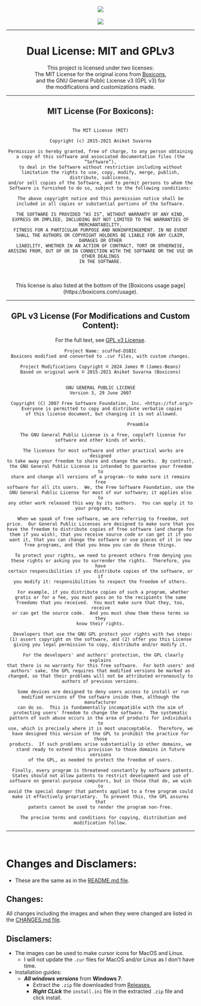 <div align="center">

<div>
  <a href="https://github.com/james-beans/scuffed-DSBIC">
    <img src="https://custom-icon-badges.demolab.com/badge/-scuffed--DSBIC-1F222E?style=for-the-badge&logoColor=black&logo=github&labelColor=white" target="_blank" />
  </a><br>
  <br><a href="https://github.com/atisawd/boxicons">
    <img src="https://custom-icon-badges.demolab.com/badge/-Boxicons-1F222E?style=for-the-badge&logoColor=black&logo=github&labelColor=white" target="_blank" />
  </a>
</div>

---


# Dual License: MIT and GPLv3<br>
This project is licensed under two licenses:<br> 
The MIT License for the original icons from [Boxicons](https://boxicons.com/),<br>
and the GNU General Public License v3 (GPL v3) for<br>
the modifications and customizations made.<br>

---

## MIT License (For Boxicons):

```

The MIT License (MIT)

Copyright (c) 2015-2021 Aniket Suvarna

Permission is hereby granted, free of charge, to any person obtaining a copy of this software and associated documentation files (the “Software”),
to deal in the Software without restriction including without limitation the rights to use, copy, modify, merge, publish, distribute, sublicense,
and/or sell copies of the Software, and to permit persons to whom the Software is furnished to do so, subject to the following conditions:

The above copyright notice and this permission notice shall be included in all copies or substantial portions of the Software.

THE SOFTWARE IS PROVIDED “AS IS”, WITHOUT WARRANTY OF ANY KIND, EXPRESS OR IMPLIED, INCLUDING BUT NOT LIMITED TO THE WARRANTIES OF MERCHANTABILITY,
FITNESS FOR A PARTICULAR PURPOSE AND NONINFRINGEMENT. IN NO EVENT SHALL THE AUTHORS OR COPYRIGHT HOLDERS BE LIABLE FOR ANY CLAIM, DAMAGES OR OTHER
LIABILITY, WHETHER IN AN ACTION OF CONTRACT, TORT OR OTHERWISE, ARISING FROM, OUT OF OR IN CONNECTION WITH THE SOFTWARE OR THE USE OR OTHER DEALINGS
IN THE SOFTWARE.

```

<br>
<br>
This license is also listed at the bottom of the [Boxicons usage page](https://boxicons.com/usage).

<br>

---

</div>
<div align="center">

## GPL v3 License (For Modifications and Custom Content):

For the full text, see [GPL v3 License](https://www.gnu.org/licenses/gpl-3.0.en.html).

```
Project Name: scuffed-DSBIC
Boxicons modified and converted to .cur files, with custom changes.

Project Modifications Copyright © 2024 James M (James-Beans)
Based on original work © 2015-2021 Aniket Suvarna (Boxicons)


GNU GENERAL PUBLIC LICENSE
Version 3, 29 June 2007

 Copyright (C) 2007 Free Software Foundation, Inc. <https://fsf.org/>
 Everyone is permitted to copy and distribute verbatim copies
 of this license document, but changing it is not allowed.

                            Preamble

  The GNU General Public License is a free, copyleft license for
software and other kinds of works.

  The licenses for most software and other practical works are designed
to take away your freedom to share and change the works.  By contrast,
the GNU General Public License is intended to guarantee your freedom to
share and change all versions of a program--to make sure it remains free
software for all its users.  We, the Free Software Foundation, use the
GNU General Public License for most of our software; it applies also to
any other work released this way by its authors.  You can apply it to
your programs, too.

  When we speak of free software, we are referring to freedom, not
price.  Our General Public Licenses are designed to make sure that you
have the freedom to distribute copies of free software (and charge for
them if you wish), that you receive source code or can get it if you
want it, that you can change the software or use pieces of it in new
free programs, and that you know you can do these things.

  To protect your rights, we need to prevent others from denying you
these rights or asking you to surrender the rights.  Therefore, you have
certain responsibilities if you distribute copies of the software, or if
you modify it: responsibilities to respect the freedom of others.

  For example, if you distribute copies of such a program, whether
gratis or for a fee, you must pass on to the recipients the same
freedoms that you received.  You must make sure that they, too, receive
or can get the source code.  And you must show them these terms so they
know their rights.

  Developers that use the GNU GPL protect your rights with two steps:
(1) assert copyright on the software, and (2) offer you this License
giving you legal permission to copy, distribute and/or modify it.

  For the developers' and authors' protection, the GPL clearly explains
that there is no warranty for this free software.  For both users' and
authors' sake, the GPL requires that modified versions be marked as
changed, so that their problems will not be attributed erroneously to
authors of previous versions.

  Some devices are designed to deny users access to install or run
modified versions of the software inside them, although the manufacturer
can do so.  This is fundamentally incompatible with the aim of
protecting users' freedom to change the software.  The systematic
pattern of such abuse occurs in the area of products for individuals to
use, which is precisely where it is most unacceptable.  Therefore, we
have designed this version of the GPL to prohibit the practice for those
products.  If such problems arise substantially in other domains, we
stand ready to extend this provision to those domains in future versions
of the GPL, as needed to protect the freedom of users.

  Finally, every program is threatened constantly by software patents.
States should not allow patents to restrict development and use of
software on general-purpose computers, but in those that do, we wish to
avoid the special danger that patents applied to a free program could
make it effectively proprietary.  To prevent this, the GPL assures that
patents cannot be used to render the program non-free.

  The precise terms and conditions for copying, distribution and
modification follow.

```

</div>

---

<br>
<div align="left">

# Changes and Disclamers:
- These are the same as in the [README.md file](https://github.com/james-beans/scuffed-DSBIC/blob/main/README.md).

## Changes:
All changes including the images and when they were changed are listed in the [CHANGES.md file]().

## Disclamers:
- The images can be used to make cursor icons for MacOS and Linux.
  - I will not update the `.cur` files for MacOS and/or Linux as I don't have time.
- Installation guides:
  - ***All windows versions*** from **Windows 7**:
    - Extract the `.zip` file downloaded from [Releases](https://github.com/james-beans/scuffed-DSBIC/releases),
    - ***Right CLick*** the `install.ini` file in the extracted `.zip` file and click install.
  
</div>
